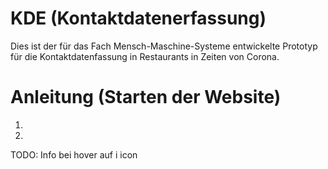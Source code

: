 
# KDE (Kontaktdatenerfassung)
Dies ist der für das Fach Mensch-Maschine-Systeme entwickelte
Prototyp für die Kontaktdatenfassung in Restaurants in Zeiten von Corona.

# Anleitung (Starten der Website)

1. 
2. 



TODO:
Info bei hover auf i icon